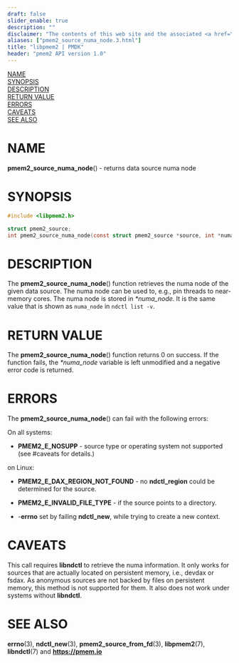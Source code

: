 ```yaml
---
draft: false
slider_enable: true
description: ""
disclaimer: "The contents of this web site and the associated <a href=\"https://github.com/pmem\">GitHub repositories</a> are BSD-licensed open source."
aliases: ["pmem2_source_numa_node.3.html"]
title: "libpmem2 | PMDK"
header: "pmem2 API version 1.0"
---
```


[comment]: <> (SPDX-License-Identifier: BSD-3-Clause)
[comment]: <> (Copyright 2020, Intel Corporation)

[comment]: <> (pmem2_source_numa_node.3 -- man page for pmem2_source_numa_node)

[NAME](#name)<br />
[SYNOPSIS](#synopsis)<br />
[DESCRIPTION](#description)<br />
[RETURN VALUE](#return-value)<br />
[ERRORS](#errors)<br />
[CAVEATS](#caveats)<br />
[SEE ALSO](#see-also)<br />

# NAME #

**pmem2_source_numa_node**() - returns data source numa node

# SYNOPSIS #

```c
#include <libpmem2.h>

struct pmem2_source;
int pmem2_source_numa_node(const struct pmem2_source *source, int *numa_node);
```

# DESCRIPTION #

The **pmem2_source_numa_node**() function retrieves the numa node of the given data source.
The numa node can be used to, e.g., pin threads to near-memory cores. The numa node is stored in *\*numa_node*.
It is the same value that is shown as `numa_node` in `ndctl list -v`.

# RETURN VALUE #

The **pmem2_source_numa_node**() function returns 0 on success.
If the function fails, the *\*numa_node* variable is left unmodified and a negative error code is returned.

# ERRORS #

The **pmem2_source_numa_node**() can fail with the following errors:

On all systems:

* **PMEM2_E_NOSUPP** - source type or operating system not supported (see #caveats for details.)

on Linux:

* **PMEM2_E_DAX_REGION_NOT_FOUND** - no **ndctl_region** could be determined for the source.

* **PMEM2_E_INVALID_FILE_TYPE** - if the source points to a directory.

* -**errno** set by failing **ndctl_new**, while trying to create a new context.

# CAVEATS #

This call requires **libndctl** to retrieve the numa information.
It only works for sources that are actually located on persistent memory, i.e., devdax or fsdax.
As anonymous sources are not backed by files on persistent memory, this method is not supported for them.
It also does not work under systems without **libndctl**.

# SEE ALSO #

**errno**(3), **ndctl_new**(3), **pmem2_source_from_fd**(3),
**libpmem2**(7), **libndctl**(7) and **<https://pmem.io>**
